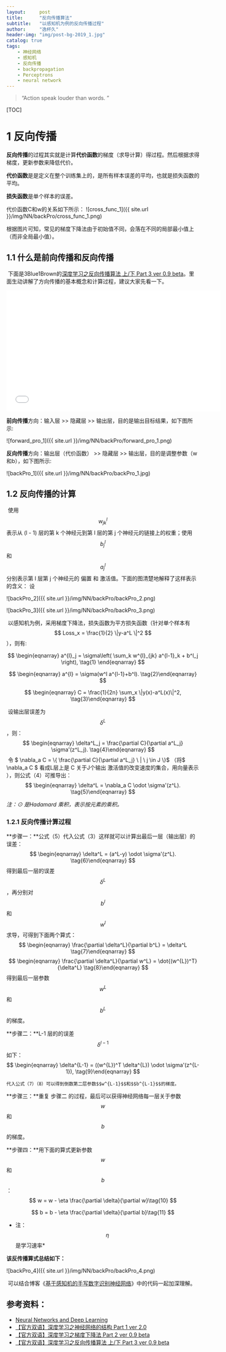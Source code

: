 ```yaml
---
layout:     post
title:      "反向传播算法"
subtitle:   "以感知机为例的反向传播过程"
author:     "逸杯久"
header-img: "img/post-bg-2019_1.jpg"
catalog: true
tags:
    - 神经网络
    - 感知机
    - 反向传播
    - backpropagation
    - Perceptrons
    - neural network
---
```


> “Action speak louder than words. ”



[TOC]

# 1 反向传播

**反向传播**的过程其实就是计算**代价函数**的梯度（求导计算）得过程。然后根据求得梯度，更新参数来降低代价。

**代价函数**是是定义在整个训练集上的，是所有样本误差的平均，也就是损失函数的平均。

**损失函数**是单个样本的误差。

代价函数C和w的关系如下所示：
    ![cross_func_1]({{ site.url }}/img/NN/backPro/cross_func_1.png)

根据图片可知，常见的梯度下降法由于初始值不同，会落在不同的局部最小值上（而非全局最小值）。


## 1.1 什么是前向传播和反向传播
​	下面是3Blue1Brown的[深度学习之反向传播算法 上/下 Part 3 ver 0.9 beta](https://www.bilibili.com/video/av16577449)。里面生动讲解了方向传播的基本概念和计算过程，建议大家先看一下。
<iframe iframe width="560" height="315" src="//player.bilibili.com/player.html?aid=16577449&cid=27038097&page=1" scrolling="no" border="0" frameborder="no" framespacing="0" allowfullscreen="true"> </iframe>

**前向传播**方向：输入层 >> 隐藏层 >> 输出层，目的是输出目标结果，如下图所示:

![forward_pro_1]({{ site.url }}/img/NN/backPro/forward_pro_1.png)

**反向传播**方向：输出层（代价函数） >> 隐藏层 >> 输出层，目的是调整参数（w和b），如下图所示:

![backPro_1]({{ site.url }}/img/NN/backPro/backPro_1.jpg)

## 1.2 反向传播的计算

​	使⽤ $$ w^{l}_{jk} $$ 表⽰从 (l - 1) 层的第 k 个神经元到第 l 层的第 j 个神经元的链接上的权重；使⽤ $$ b^{l}_j  $$ 和 $$ a^{l}_j  $$ 分别表⽰第 l 层第 j 个神经元的 偏置 和 激活值。下⾯的图清楚地解释了这样表⽰
的含义： 设

![backPro_2]({{ site.url }}/img/NN/backPro/backPro_2.png)

![backPro_3]({{ site.url }}/img/NN/backPro/backPro_3.png)

​	以感知机为例，采用梯度下降法，损失函数为平方损失函数（针对单个样本有 $$ Loss_x = \frac{1}{2} \|y-a^L \|^2 $$），则有:

$$
\begin{eqnarray} 
  a^{l}_j = \sigma\left( \sum_k w^{l}_{jk} a^{l-1}_k + b^l_j \right),
\tag{1}
\end{eqnarray}
$$

$$
\begin{eqnarray} 
  a^{l} = \sigma(w^l a^{l-1}+b^l).
\tag{2}\end{eqnarray}
$$

$$
\begin{eqnarray}
  C = \frac{1}{2n} \sum_x \|y(x)-a^L(x)\|^2,
\tag{3}\end{eqnarray}
$$

​	设输出层误差为 $$\delta^L$$ ，则：
$$
\begin{eqnarray} 
  \delta^L_j = \frac{\partial C}{\partial a^L_j} \sigma'(z^L_j).
\tag{4}\end{eqnarray}
$$
​	令 $ \nabla_a C = \\{ \frac{\partial C}{\partial a^L_j} \   \| \  j \in J \\}$ （将$ \nabla_a C $ 看成L层上是 C 关于J个输出
激活值的改变速度的集合，用向量表示 ），则公式（4）可推导出：
$$
\begin{eqnarray} 
  \delta^L = \nabla_a C \odot \sigma'(z^L).
\tag{5}\end{eqnarray}
$$

*注：⊙ 是Hadamard 乘积，表⽰按元素的乘积。*

### 1.2.1 反向传播计算过程

**步骤一：**公式（5）代入公式（3）这样就可以计算出最后一层（输出层）的误差：
$$
\begin{eqnarray} 
  \delta^L = (a^L-y) \odot \sigma'(z^L).
\tag{6}\end{eqnarray}
$$
得到最后一层的误差 $$\delta^L$$ ，再分别对 $$ b^l $$ 和 $$ w^l $$求导，可得到下面两个算式：
$$
\begin{eqnarray} 
   \frac{\partial \delta^L}{\partial b^L} = \delta^L
\tag{7}\end{eqnarray}
$$
$$
\begin{eqnarray} 
   \frac{\partial \delta^L}{\partial w^L} = \dot{(w^{L})^T}{\delta^L}
\tag{8}\end{eqnarray}
$$
得到最后一层参数$$w^L$$和$$b^L$$的梯度。

**步骤二：**L-1 层的的误差 $$\delta^{l-1}$$ 如下：
$$
\begin{eqnarray} 
     \delta^{L-1} = ((w^{L})^T \delta^{L}) \odot \sigma'(z^{L-1}),
   \tag{9}\end{eqnarray}
$$

   	代入公式（7）（8）可以得到倒数第二层参数$$w^{L-1}$$和$$b^{L-1}$$的梯度。

**步骤三：**重复 步骤二 的过程，最后可以获得神经网络每一层关于参数$$w$$和$$b$$的梯度。

**步骤四：**用下面的算式更新参数$$w$$和$$b$$：
   $$
   w = w - \eta \frac{\partial \delta}{\partial w}\tag{10}
   $$

   $$
   b = b - \eta \frac{\partial \delta}{\partial b}\tag{11}
   $$


  * 注：$$\eta$$ 是学习速率*


   **该反传播算式总结如下：**

![backPro_4]({{ site.url }}/img/NN/backPro/backPro_4.png)

​	可以结合博客《[基于感知机的手写数字识别神经网络](https://yuzy007.github.io/2019/01/23/PNN/)》中的代码一起加深理解。

##  参考资料：

- [Neural Networks and Deep Learning](http://neuralnetworksanddeeplearning.com/chap1.html)
- [【官方双语】深度学习之神经网络的结构 Part 1 ver 2.0](https://www.bilibili.com/video/av15532370)
- [【官方双语】深度学习之梯度下降法 Part 2 ver 0.9 beta](https://www.bilibili.com/video/av16144388)
- [【官方双语】深度学习之反向传播算法 上/下 Part 3 ver 0.9 beta](https://www.bilibili.com/video/av16577449)

















